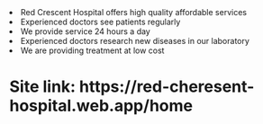 <li>Red Crescent Hospital offers high quality affordable services</li>
<li>Experienced doctors see patients regularly</li>
<li>We provide service 24 hours a day</li>
<li>Experienced doctors research new diseases in our laboratory
</li>
<li>We are providing treatment at low cost
</li>
<h1>Site link: <a>https://red-cheresent-hospital.web.app/home</a></h1>
